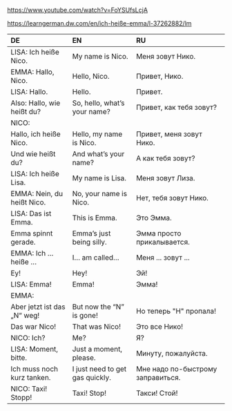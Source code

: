 ﻿https://www.youtube.com/watch?v=FoYSUfsLcjA

https://learngerman.dw.com/en/ich-heiße-emma/l-37262882/lm


| DE                            | EN                              | RU                                                            |
| :------------------------------ | :-------------------------------- | :-------------------------------------------------------------- |
| LISA: Ich heiße Nico.        | My name is Nico.                | Меня зовут Нико.                                 |
| EMMA: Hallo, Nico.            | Hello, Nico.                    | Привет, Нико.                                       |
| LISA: Hallo.                  | Hello.                          | Привет.                                                 |
| Also: Hallo, wie heißt du?   | So, hello, what’s your name?   | Привет, как тебя зовут?                     |
| NICO:                         |                                 |                                                               |
| Hallo, ich heiße Nico.       | Hello, my name is Nico.         | Привет, меня зовут Нико.                   |
| Und wie heißt du?            | And what’s your name?          | А как тебя зовут?                                |
| LISA: Ich heiße Lisa.        | My name is Lisa.                | Меня зовут Лиза.                                 |
| EMMA: Nein, du heißt Nico.   | No, your name is Nico.          | Нет, тебя зовут Нико.                         |
| LISA: Das ist Emma.           | This is Emma.                   | Это Эмма.                                              |
| Emma spinnt gerade.           | Emma’s just being silly.       | Эмма просто прикалывается.             |
| EMMA: Ich … heiße …        | I… am called…                 | Меня ... зовут ...                                   |
| Ey!                           | Hey!                            | Эй!                                                         |
| LISA: Emma!                   | Emma!                           | Эмма!                                                     |
| EMMA:                         |                                 |                                                               |
| Aber jetzt ist das „N“ weg! | But now the “N” is gone!      | Но теперь "Н" пропала!                        |
| Das war Nico!                 | That was Nico!                  | Это все Нико!                                       |
| NICO: Ich?                    | Me?                             | Я?                                                           |
| LISA: Moment, bitte.          | Just a moment, please.          | Минуту, пожалуйста.                           |
| Ich muss noch kurz tanken.    | I just need to get gas quickly. | Мне надо по-быстрому заправиться. |
| NICO: Taxi! Stopp!            | Taxi! Stop!                     | Такси! Стой!                                         |
